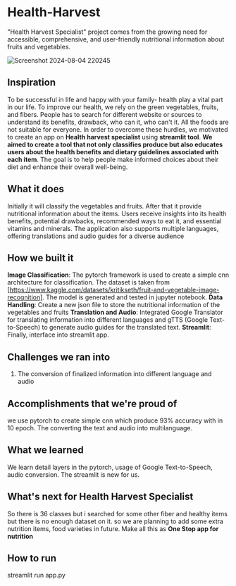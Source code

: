 # Health-Harvest
"Health Harvest Specialist" project comes from the growing need for accessible, comprehensive, and user-friendly nutritional information about fruits and vegetables.

![Screenshot 2024-08-04 220245](https://github.com/user-attachments/assets/1770d5bc-0e65-4e36-ae00-6df2988f63b1)

## Inspiration
To be successful in life and happy with your family- health play a vital part in our life. To improve our health, we rely on the green vegetables, fruits, and fibers. People has to search for different website or sources to understand its benefits, drawback, who can it, who can't it. All the foods are not suitable for everyone. In order to overcome these hurdles, we motivated to create an app on **Health harvest specialist** using **streamlit tool**. **We aimed to create a tool that not only classifies produce but also educates users about the health benefits and dietary guidelines associated with each item**. The goal is to help people make informed choices about their diet and enhance their overall well-being.

## What it does
Initially it will classify the vegetables and fruits. After that it provide nutritional information about the items.  Users receive insights into its health benefits, potential drawbacks, recommended ways to eat it, and essential vitamins and minerals. The application also supports multiple languages, offering translations and audio guides for a diverse audience
## How we built it
**Image Classification**: The pytorch framework is used to create a simple cnn architecture for classification. The dataset is taken from [https://www.kaggle.com/datasets/kritikseth/fruit-and-vegetable-image-recognition]. The model is generated and tested in jupyter notebook. 
**Data Handling**: Create a new json file to store the nutritional information of the vegetables and fruits
**Translation and Audio**: Integrated Google Translator for translating information into different languages and gTTS (Google Text-to-Speech) to generate audio guides for the translated text.
**Streamlit**: Finally, interface into streamlit app.
## Challenges we ran into
1. The conversion of finalized information into different language and audio
## Accomplishments that we're proud of
we use pytorch to create simple cnn which produce 93% accuracy with in 10 epoch. The converting the text and audio into multilanguage.
## What we learned
We learn detail layers in the pytorch, usage of Google Text-to-Speech, audio conversion. The streamlit is new for us.
## What's next for Health Harvest Specialist
So there is 36 classes but i searched for some other fiber and healthy items but there is no enough dataset on it. so we are planning to add some extra nutrition items, food varieties in future.  Make all this as **One Stop app for nutrition**
## How to run
streamlit run app.py
